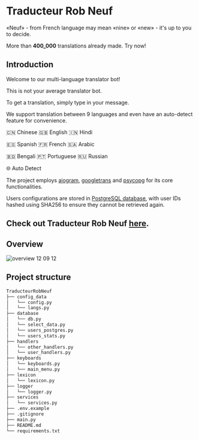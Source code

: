 # Traducteur Rob Neuf

«Neuf» - from French language may mean «nine» or «new» - it's up to you to decide.

More than **400_000** translations already made. Try now!

## Introduction

Welcome to our multi-language translator bot!

This is not your average translator bot.

To get a translation, simply type in your message.

We support translation between 9 languages and even have an auto-detect feature for convenience.

🇨🇳 Chinese
🇬🇧 English
🇮🇳 Hindi

🇪🇸 Spanish
🇫🇷 French
🇸🇦 Arabic

🇧🇩 Bengali
🇵🇹 Portuguese
🇷🇺 Russian

🌐 Auto Detect

The project employs [aiogram](https://github.com/aiogram/aiogram), [googletrans](https://github.com/ssut/py-googletrans)
and [psycopg](https://github.com/psycopg/psycopg) for its core functionalities.

Users configurations are stored in [PostgreSQL database](https://www.postgresql.org),
with user IDs hashed using SHA256 to ensure they cannot be retrieved again.

## Check out Traducteur Rob Neuf [here](https://t.me/TraducteurRobNeufBot).

## Overview

![overview 12 09 12](https://github.com/GeorgeVictorov/TraducteurRobNeuf/assets/120365126/0d9ed058-6a00-45a1-811d-588e9df0d550)

## Project structure

```bash
TraducteurRobNeuf
├── config_data
│   └── config.py
│   └── langs.py
├── database
│   └── db.py
│   └── select_data.py
│   └── users_postgres.py
│   └── users_stats.py
├── handlers
│   └── other_handlers.py
│   └── user_handlers.py
├── keyboards
│   └── keyboards.py
│   └── main_menu.py
├── lexicon
│   └── lexicon.py
├── logger
│   └── logger.py
├── services
│   └── services.py
├── .env.example
├── .gitignore
├── main.py
├── README.md
└── requirements.txt
```
